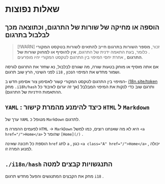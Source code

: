 # שאלות נפוצות

## הוספה או מחיקה של שורות של התרגום, וכתוצאה מכך לבלבול בתרגום

> [!WARN]
> זכור, **מספר השורות בתרגום חייב להתאים לשורות בטקסט המקורי** .
> כלומר, בעת התאמה ידנית של התרגום, **אין להוסיף או למחוק שורות של התרגום** , אחרת יחסי המיפוי בין התרגום לטקסט המקורי יהיו מופרעים.

אם אתה מוסיף או מוחק בטעות שורה, מה שגורם לבלבול, נא שחזר את התרגום לגרסה לפני השינוי, הרץ שוב תרגום `i18` , ושמור מחדש את המיפוי הנכון.

המיפוי בין התרגום לטקסט המקורי קשור לאסימון צור אסימון חדש ב- [i18n.site/token](//i18n.site/token) מחק `.i18h/hash` ותרגם שוב כדי לנקות את המיפוי המבלבל (אך זה יגרום לאיבוד כל ההתאמות הידניות של התרגום).

## `YAML` : כיצד להימנע מהמרת קישור `HTML` ל `Markdown`

ערך של `YAML` מטופל כ `MarkDown` לתרגום.

לפעמים ההמרה מ `HTML` → `MarkDown` היא לא מה שאנחנו רוצים, כמו למשל `<a href="/">Home</a>` שהומר ל `[Home](/)` .

הוספת כל תכונה שאינה `href` לתג `a` , כגון `<a class="A" href="/">Home</a>` , יכולה למנוע המרה זו.

## `./i18n/hash` התנגשויות קבצים למטה

מחק את הקבצים המתנגשים והפעל מחדש תרגום `i18` .